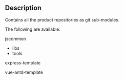 ## Description

Contains all the product repositories as git sub-modules.

The following are available:

jscommon
- libs
- tools

express-template

vue-antd-template